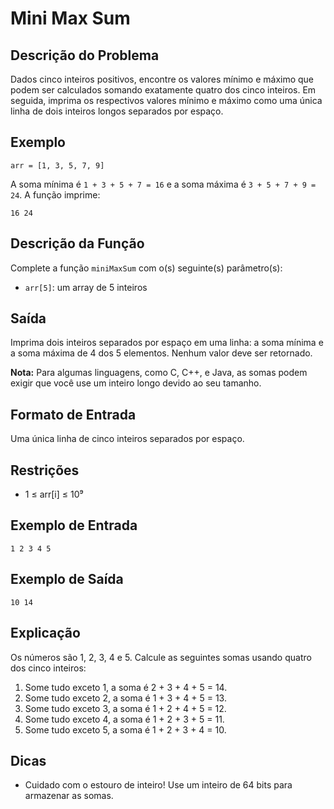 # Mini Max Sum

## Descrição do Problema
Dados cinco inteiros positivos, encontre os valores mínimo e máximo que podem ser calculados somando exatamente quatro dos cinco inteiros. Em seguida, imprima os respectivos valores mínimo e máximo como uma única linha de dois inteiros longos separados por espaço.

## Exemplo
```
arr = [1, 3, 5, 7, 9]
```

A soma mínima é `1 + 3 + 5 + 7 = 16` e a soma máxima é `3 + 5 + 7 + 9 = 24`.
A função imprime:
```
16 24
```

## Descrição da Função

Complete a função `miniMaxSum` com o(s) seguinte(s) parâmetro(s):
- `arr[5]`: um array de 5 inteiros

## Saída
Imprima dois inteiros separados por espaço em uma linha: a soma mínima e a soma máxima de 4 dos 5 elementos.
Nenhum valor deve ser retornado.

**Nota:** Para algumas linguagens, como C, C++, e Java, as somas podem exigir que você use um inteiro longo devido ao seu tamanho.

## Formato de Entrada
Uma única linha de cinco inteiros separados por espaço.

## Restrições
- 1 ≤ arr[i] ≤ 10⁹

## Exemplo de Entrada
```
1 2 3 4 5
```

## Exemplo de Saída
```
10 14
```

## Explicação
Os números são 1, 2, 3, 4 e 5. Calcule as seguintes somas usando quatro dos cinco inteiros:

1. Some tudo exceto 1, a soma é 2 + 3 + 4 + 5 = 14.
2. Some tudo exceto 2, a soma é 1 + 3 + 4 + 5 = 13.
3. Some tudo exceto 3, a soma é 1 + 2 + 4 + 5 = 12.
4. Some tudo exceto 4, a soma é 1 + 2 + 3 + 5 = 11.
5. Some tudo exceto 5, a soma é 1 + 2 + 3 + 4 = 10.

## Dicas
- Cuidado com o estouro de inteiro! Use um inteiro de 64 bits para armazenar as somas. 